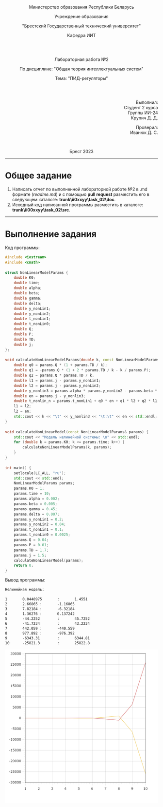 <p align="center">Министерство образования Республики Беларусь</p>
<p align="center">Учреждение образования</p>
<p align="center">"Брестский Государственный технический университет"</p>
<p align="center">Кафедра ИИТ</p>
<br>
<br>
<p align="center">Лабораторная работа №2</p>
<p align="center">По дисциплине: "Общая теория интеллектуальных систем"</p>
<p align="center">Тема: "ПИД-регуляторы"</p>
<br>
<br>
<p align="right">Выполнил:<br>Студент 2 курса<br>Группы ИИ-24<br>Крупич Д. Д.</p>
<p align="right">Проверил:<br>Иванюк Д. С.</p>
<br>
<p align="center">Брест 2023</p>

---

# Общее задание #
1. Написать отчет по выполненной лабораторной работе №2 в .md формате (*readme.md*) и с помощью **pull request** разместить его в следующем каталоге: **trunk\ii0xxyy\task_02\doc**.
2. Исходный код написанной программы разместить в каталоге: **trunk\ii00xxyy\task_02\src**.
---

# Выполнение задания #

Код программы:
```C++
#include <iostream>
#include <cmath>

struct NonLinearModelParams {
    double K0;
    double time;
    double alpha;
    double beta;
    double gamma;
    double delta;
    double y_nonLin1;
    double y_nonLin2;
    double t_nonLin1;
    double t_nonLin0;
    double Q;
    double P;
    double TD;
    double j;
};

void calculateNonLinearModelParams(double k, const NonLinearModelParams& params) {
    double q0 = params.Q * (1 + params.TD / k);
    double q1 = -params.Q * (1 + 2 * params.TD / k - k / params.P);
    double q2 = params.Q * params.TD / k;
    double l1 = params.j - params.y_nonLin1;
    double l2 = params.j - params.y_nonLin2;
    double y_nonlin3 = params.alpha * params.y_nonLin2 - params.beta * std::pow(std::abs(params.y_nonLin1), 2) + params.gamma * params.t_nonLin1 + params.delta * std::sin(params.t_nonLin0);
    double en = params.j - y_nonlin3;
    double t_nonlin_n = params.t_nonLin1 + q0 * en + q1 * l2 + q2 * l1;
    l1 = l2;
    l2 = en;
    std::cout << k << "\t" << y_nonlin3 << "\t:\t" << en << std::endl;
}

void calculateNonLinearModel(const NonLinearModelParams& params) {
    std::cout << "Модель нелинейной системы: \n" << std::endl;
    for (double k = params.K0; k <= params.time; k++) {
        calculateNonLinearModelParams(k, params);
    }
}

int main() {
    setlocale(LC_ALL, "ru");
    std::cout << std::endl;
    NonLinearModelParams params;
    params.K0 = 1;
    params.time = 10;
    params.alpha = 0.002;
    params.beta = 0.005;
    params.gamma = 0.45;
    params.delta = 0.007;
    params.y_nonLin1 = 0.2;
    params.y_nonLin2 = 0.04;
    params.t_nonLin1 = 0.1;
    params.t_nonLin0 = 0.0025;
    params.Q = 0.04;
    params.P = 0.01;
    params.TD = 1.7;
    params.j = 1.5;
    calculateNonLinearModel(params);
    return 0;
}
```
Вывод программы:
```
Нелинейная модель:

1       0.0448975       :       1.4551
2       2.66865 :       -1.16865
3       7.82184 :       -6.32184
4       1.36276 :       0.137242
5       -44.2252        :       45.7252
6       -41.7234        :       43.2234
7       442.059 :       -440.559
8       977.892 :       -976.392
9       -6343.31        :       6344.81
10      -25821.3        :       25822.8
```
![](picture.png)
